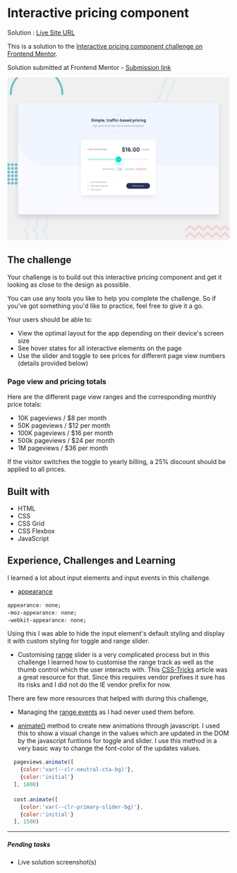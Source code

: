 #   Interactive pricing component

Solution : [Live Site URL](https://frontend-mentor-challenges-ecru.vercel.app/interactive-pricing-component/)

This is a solution to the [Interactive pricing component challenge on Frontend Mentor](https://www.frontendmentor.io/challenges/interactive-pricing-component-t0m8PIyY8).

Solution submitted at Frontend Mentor - [Submission link](https://www.frontendmentor.io/solutions/interactive-pricing-component-2-kA9Qp9v)

![Design preview for the Interactive pricing component coding challenge](./design/desktop-preview.jpg)

## The challenge

Your challenge is to build out this interactive pricing component and get it looking as close to the design as possible.

You can use any tools you like to help you complete the challenge. So if you've got something you'd like to practice, feel free to give it a go.

Your users should be able to:

- View the optimal layout for the app depending on their device's screen size
- See hover states for all interactive elements on the page
- Use the slider and toggle to see prices for different page view numbers (details provided below)

### Page view and pricing totals

Here are the different page view ranges and the corresponding monthly price totals:

- 10K pageviews / $8 per month
- 50K pageviews / $12 per month
- 100K pageviews / $16 per month
- 500k pageviews / $24 per month
- 1M pageviews / $36 per month

If the visitor switches the toggle to yearly billing, a 25% discount should be applied to all prices.

## Built with
- HTML
- CSS
- CSS Grid
- CSS Flexbox
- JavaScript 

## Experience, Challenges and Learning

I learned a lot about input elements and input events in this challenge. 

- [appearance](https://developer.mozilla.org/en-US/docs/Web/CSS/appearance)

```CSS
appearance: none;
-moz-appearance: none;
-webkit-appearance: none;
```

Using this I was able to hide the input element's default styling and display it with custom styling for toggle and range slider. 

- Customising [range](https://developer.mozilla.org/en-US/docs/Web/HTML/Element/input/range) slider is a very complicated process but in this challenge I learned how to customise the range track as well as the thumb control which the user interacts with. 
This [CSS-Tricks](https://css-tricks.com/styling-cross-browser-compatible-range-inputs-css/) article was a great resource for that. Since this requires vendor prefixes it sure has its risks and I did not do the IE vendor prefix for now. 

There are few more resources that helped with during this challenge,

- Managing the [range events](https://developer.mozilla.org/en-US/docs/Web/API/GlobalEventHandlers/oninput) as I had never used them before. 

- [animate()](https://developer.mozilla.org/en-US/docs/Web/API/Element/animate) method to create new animations through javascript. I used this to show a visual change in the values which are updated in the DOM by the javascript funtions for toggle and slider. I use this method in a very basic way to change the font-color of the updates values.

```javascript
  pageviews.animate([
    {color:'var(--clr-neutral-cta-bg)'},
    {color:'initial'}
  ], 1000)

  cost.animate([
    {color:'var(--clr-primary-slider-bg)'},
    {color:'initial'}
  ], 1500)
  ```


-----
 ##### Pending tasks

- Live solution screenshot(s)
